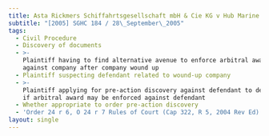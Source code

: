```yaml
---
title: Asta Rickmers Schiffahrtsgesellschaft mbH & Cie KG v Hub Marine Pte Ltd
subtitle: "[2005] SGHC 184 / 28\_September\_2005"
tags:
  - Civil Procedure
  - Discovery of documents
  - >-
    Plaintiff having to find alternative avenue to enforce arbitral award
    against company after company wound up
  - Plaintiff suspecting defendant related to wound-up company
  - >-
    Plaintiff applying for pre-action discovery against defendant to determine
    if arbitral award may be enforced against defendant
  - Whether appropriate to order pre-action discovery
  - 'Order 24 r 6, O 24 r 7 Rules of Court (Cap 322, R 5, 2004 Rev Ed)'
layout: single
---
```


